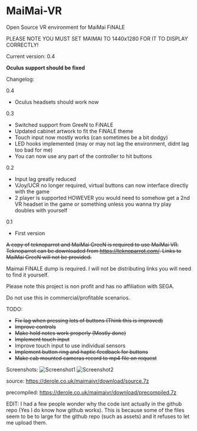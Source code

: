 # MaiMai-VR
Open Source VR environment for MaiMai FiNALE

PLEASE NOTE YOU MUST SET MAIMAI TO 1440x1280 FOR IT TO DISPLAY CORRECTLY!

Current version: 0.4

**Oculus support should be fixed**

Changelog:

0.4

- Oculus headsets should work now

0.3

- Switched support from GreeN to FiNALE
- Updated cabinet artwork to fit the FiNALE theme
- Touch input now mostly works (can sometimes be a bit dodgy)
- LED hooks implemented (may or may not lag the environment, didnt lag too bad for me)
- You can now use any part of the controller to hit buttons
  
0.2

- Input lag greatly reduced
- VJoy/UCR no longer required, virtual buttons can now interface directly with the game
- 2 player is supported HOWEVER you would need to somehow get a 2nd VR headset in the game or something unless you wanna try play 
  doubles with yourself

0.1

- First version

~~A copy of teknoparrot and MaiMai GreeN is required to use MaiMai VR. Teknoparrot can be downloaded from https://teknoparrot.com/. Links to MaiMai GreeN will not be provided.~~

Maimai FiNALE dump is required. I will not be distributing links you will need to find it yourself.

Please note this project is non profit and has no affiliation with SEGA.

Do not use this in commercial/profitable scenarios.

TODO:
- ~~Fix lag when pressing lots of buttons (Think this is improved)~~
- ~~Improve controls~~
- ~~Make hold notes work properly (Mostly done)~~
- ~~Implement touch input~~
- Improve touch input to use individual sensors
- ~~Implement button ring and haptic feedback for buttons~~
- ~~Make cab mounted cameras record to mp4 file on request~~

Screenshots:
![Screenshot1](https://cdn.discordapp.com/attachments/422421013981036547/649012413533913088/20191126220500_1.jpg)
![Screenshot2](https://cdn.discordapp.com/attachments/422421013981036547/649015578526351391/20191126214830_1.jpg)

source: https://derole.co.uk/maimaivr/download/source.7z

precompiled: https://derole.co.uk/maimaivr/download/precompiled.7z

EDIT: I had a few people wonder why the code isnt actually in the github repo (Yes I do know how github works). This is because some of the files seem to be to large for the github repo (such as assets) and it refuses to let me upload them.
